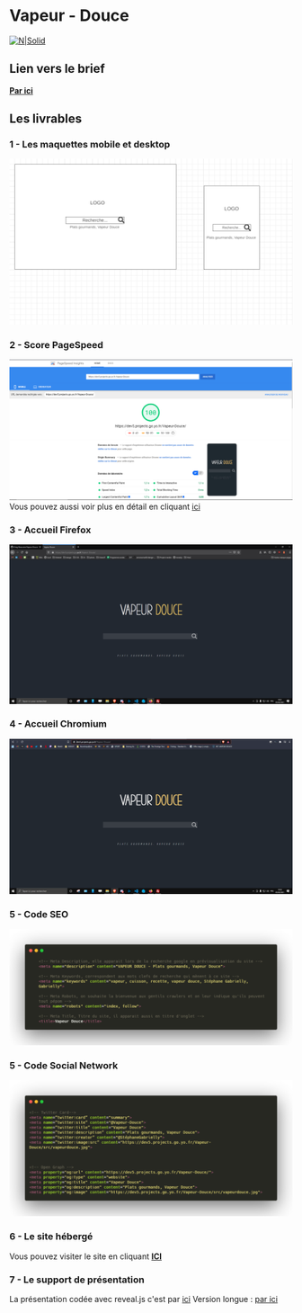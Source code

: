 # Vapeur - Douce

[![N|Solid](https://dev5.projects.go.yo.fr/Vapeur-Douce/src/vapeurdouce.jpg)](https://dev5.projects.go.yo.fr/Vapeur-Douce/index.php)

## Lien vers le brief
**[Par ici](https://cryptpad.roflcopter.fr/pad/#/2/pad/view/lDU+GpKhMr+t6RJ0wafENdcXUisQ9NgEMN9bGpwdG4k/)**

## Les livrables
### 1 - Les maquettes mobile et desktop
![](https://raw.githubusercontent.com/Greg-Beaucaire/Vapeur-Douce/main/screenshots/maquetteMobile.PNG)

### 2 - Score PageSpeed
![](https://raw.githubusercontent.com/Greg-Beaucaire/Vapeur-Douce/main/screenshots/pageSpeed.PNG)
Vous pouvez aussi voir plus en détail en cliquant [ici](https://developers.google.com/speed/pagespeed/insights/?hl=fr&url=https%3A%2F%2Fdev5.projects.go.yo.fr%2FVapeur-Douce%2F) 

### 3 - Accueil Firefox
![](https://raw.githubusercontent.com/Greg-Beaucaire/Vapeur-Douce/main/screenshots/pageAccueilFirefox.PNG)

### 4 - Accueil Chromium
![](https://raw.githubusercontent.com/Greg-Beaucaire/Vapeur-Douce/main/screenshots/pageAccueilChromium.PNG)

### 5 - Code SEO
![](https://raw.githubusercontent.com/Greg-Beaucaire/Vapeur-Douce/main/screenshots/ExtraitCodeMeta.png)

### 5 - Code Social Network
![](https://raw.githubusercontent.com/Greg-Beaucaire/Vapeur-Douce/main/screenshots/ExtraitCodeSocialNetwork.png)

### 6 - Le site hébergé
Vous pouvez visiter le site en cliquant **[ICI](https://dev5.projects.go.yo.fr/Vapeur-Douce/)**

### 7 - Le support de présentation
La présentation codée avec reveal.js c'est par [ici](http://dev5.projects.go.yo.fr/PRESEVAL/vraipres.html)
Version longue : [par ici](http://dev5.projects.go.yo.fr/PRESEVAL/)
